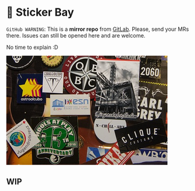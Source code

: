 
# :pizza: Sticker Bay

`GitHub WARNING`: This is a __mirror repo__ from [GitLab](https://gitlab.com/distributopia/sticker-bay). Please, send your MRs there. Issues can still be opened here and are welcome.

No time to explain :D

![preview screen](stickers.jpg?raw=true)

## WIP
